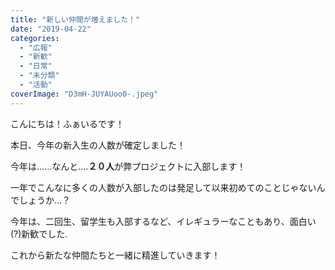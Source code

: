 ```yaml
---
title: "新しい仲間が増えました！"
date: "2019-04-22"
categories: 
  - "広報"
  - "新歓"
  - "日常"
  - "未分類"
  - "活動"
coverImage: "D3mH-JUYAUoo0-.jpeg"
---
```


こんにちは！ふぁいるです！

本日、今年の新入生の人数が確定しました！

今年は......なんと....**２０人**が弊プロジェクトに入部します！

一年でこんなに多くの人数が入部したのは発足して以来初めてのことじゃないんでしょうか...？

今年は、二回生、留学生も入部するなど、イレギュラーなこともあり、面白い(?)新歓でした.

これから新たな仲間たちと一緒に精進していきます！
